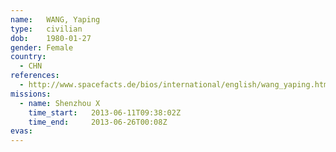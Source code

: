 ```yaml
---
name:	WANG, Yaping
type:	civilian
dob:	1980-01-27
gender:	Female
country:
  - CHN
references:
  - http://www.spacefacts.de/bios/international/english/wang_yaping.htm
missions:
  - name: Shenzhou X
    time_start:   2013-06-11T09:38:02Z
    time_end:     2013-06-26T00:08Z
evas:
---
```

